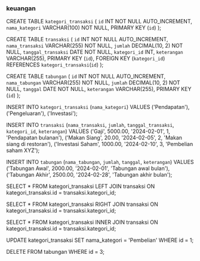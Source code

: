 ### keuangan
CREATE TABLE `kategori_transaksi` (
  `id` INT NOT NULL AUTO_INCREMENT,
  `nama_kategori` VARCHAR(100) NOT NULL,
  PRIMARY KEY (`id`)
);

CREATE TABLE `transaksi` (
  `id` INT NOT NULL AUTO_INCREMENT,
  `nama_transaksi` VARCHAR(255) NOT NULL,
  `jumlah` DECIMAL(10, 2) NOT NULL,
  `tanggal_transaksi` DATE NOT NULL,
  `kategori_id` INT,
  `keterangan` VARCHAR(255),
  PRIMARY KEY (`id`),
  FOREIGN KEY (`kategori_id`) REFERENCES `kategori_transaksi`(`id`)
);

CREATE TABLE `tabungan` (
  `id` INT NOT NULL AUTO_INCREMENT,
  `nama_tabungan` VARCHAR(255) NOT NULL,
  `jumlah` DECIMAL(10, 2) NOT NULL,
  `tanggal` DATE NOT NULL,
  `keterangan` VARCHAR(255),
  PRIMARY KEY (`id`)
);


<!-- -- Menambahkan data ke tabel kategori_transaksi -->
INSERT INTO `kategori_transaksi` (`nama_kategori`)
VALUES 
    ('Pendapatan'),
    ('Pengeluaran'),
    ('Investasi');

<!-- -- Menambahkan data ke tabel transaksi -->
INSERT INTO `transaksi` (`nama_transaksi`, `jumlah`, `tanggal_transaksi`, `kategori_id`, `keterangan`)
VALUES 
    ('Gaji', 5000.00, '2024-02-01', 1, 'Pendapatan bulanan'),
    ('Makan Siang', 20.00, '2024-02-05', 2, 'Makan siang di restoran'),
    ('Investasi Saham', 1000.00, '2024-02-10', 3, 'Pembelian saham XYZ');

<!-- -- Menambahkan data ke tabel tabungan -->
INSERT INTO `tabungan` (`nama_tabungan`, `jumlah`, `tanggal`, `keterangan`)
VALUES 
    ('Tabungan Awal', 2000.00, '2024-02-01', 'Tabungan awal bulan'),
    ('Tabungan Akhir', 2500.00, '2024-02-28', 'Tabungan akhir bulan');

<!-- Left Join -->
SELECT *
FROM kategori_transaksi
LEFT JOIN transaksi ON kategori_transaksi.id = transaksi.kategori_id;

<!-- Right Join -->
SELECT *
FROM kategori_transaksi
RIGHT JOIN transaksi ON kategori_transaksi.id = transaksi.kategori_id;

<!-- Inner Join -->
SELECT *
FROM kategori_transaksi
INNER JOIN transaksi ON kategori_transaksi.id = transaksi.kategori_id;

<!-- Update -->
UPDATE kategori_transaksi
SET nama_kategori = 'Pembelian'
WHERE id = 1;

<!-- Delete -->
DELETE FROM tabungan
WHERE id = 3;
